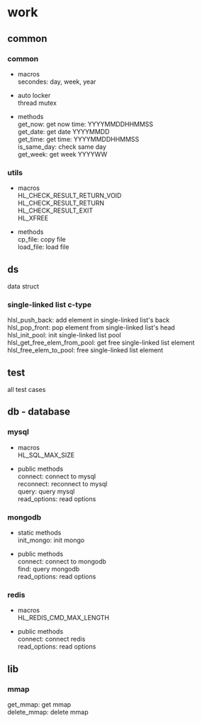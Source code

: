 # work

## common
### common
- macros  
secondes: day, week, year

- auto locker  
thread mutex

- methods  
get_now: get now time: YYYYMMDDHHMMSS  
get_date: get date YYYYMMDD  
get_time: get time: YYYYMMDDHHMMSS  
is_same_day: check same day  
get_week: get week YYYYWW  

### utils
- macros  
HL_CHECK_RESULT_RETURN_VOID  
HL_CHECK_RESULT_RETURN  
HL_CHECK_RESULT_EXIT  
HL_XFREE  

- methods  
cp_file: copy file  
load_file: load file  

## ds
data struct
### single-linked list c-type
hlsl_push_back: add element in single-linked list's back  
hlsl_pop_front: pop element from single-linked list's head  
hlsl_init_pool: init single-linked list pool  
hlsl_get_free_elem_from_pool: get free single-linked list element  
hlsl_free_elem_to_pool: free single-linked list element  

## test
all test cases  

## db - database
### mysql
- macros  
HL_SQL_MAX_SIZE  

- public methods  
connect: connect to mysql  
reconnect: reconnect to mysql  
query: query mysql  
read_options: read options  

### mongodb
- static methods  
init_mongo: init mongo  

- public methods  
connect: connect to mongodb  
find: query mongodb  
read_options: read options  

### redis
- macros  
HL_REDIS_CMD_MAX_LENGTH  

- public methods  
connect: connect redis  
read_options: read options  

## lib
### mmap
get_mmap: get mmap  
delete_mmap: delete mmap  


